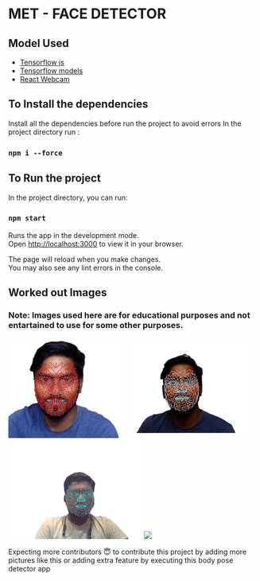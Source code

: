 # MET - FACE DETECTOR

## Model Used

- [Tensorflow js](https://www.tensorflow.org/js)
- [Tensorflow models](https://www.tensorflow.org/js/models)
- [React Webcam](https://www.npmjs.com/package/react-webcam)

## To Install the dependencies

Install all the dependencies before run the project to avoid errors
In the project directory run :

### `npm i --force`

## To Run the project

In the project directory, you can run:

### `npm start`

Runs the app in the development mode.\
Open [http://localhost:3000](http://localhost:3000) to view it in your browser.

The page will reload when you make changes.\
You may also see any lint errors in the console.

## Worked out Images

### **Note:** Images used here are for educational purposes and not entartained to use for some other purposes.

<img height=200px src='https://github.com/MettaSurendhar/Met-Face/blob/main/public/img-1' /> 
<img height=200px src='https://github.com/MettaSurendhar/Met-Face/blob/main/public/img-2' />
<img height=200px src='https://github.com/MettaSurendhar/Met-Face/blob/main/public/img-3.png' />
<img height=200px src='https://vimaleshct.github.io/Met-Face/blob/main/public/img-4.png'/>

Expecting more contributors 😇 to contribute this project by adding more pictures like this or adding extra feature by executing this body pose detector app
